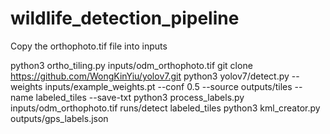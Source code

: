 # wildlife_detection_pipeline

Copy the orthophoto.tif file into inputs

python3 ortho_tiling.py inputs/odm_orthophoto.tif
git clone https://github.com/WongKinYiu/yolov7.git
python3 yolov7/detect.py --weights inputs/example_weights.pt --conf 0.5 --source outputs/tiles --name labeled_tiles --save-txt
python3 process_labels.py inputs/odm_orthophoto.tif runs/detect labeled_tiles
python3 kml_creator.py outputs/gps_labels.json